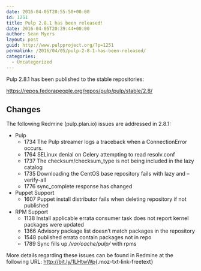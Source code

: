 ```yaml
---
date: 2016-04-05T20:55:50+00:00
id: 1251
title: Pulp 2.8.1 has been released!
date: 2016-04-05T20:39:44+00:00
author: Sean Myers
layout: post
guid: http://www.pulpproject.org/?p=1251
permalink: /2016/04/05/pulp-2-8-1-has-been-released/
categories:
  - Uncategorized
---
```

<!-- more -->
Pulp 2.8.1 has been published to the stable repositories:

<https://repos.fedorapeople.org/repos/pulp/pulp/stable/2.8/>

## Changes

The following Redmine (pulp.plan.io) issues are addressed in 2.8.1:

  * Pulp 
      * 1734 The Pulp streamer logs a traceback when a ConnectionError occurs.
      * 1764 SELinux denial on Celery attempting to read resolv.conf
      * 1737 The checksum/checksum_type is not being included in the lazy catalog
      * 1735 Downloading the CentOS base repository fails with lazy and &#8211;verify-all
      * 1776 sync_complete response has changed
  * Puppet Support 
      * 1607 Puppet install distributor fails when deleting repository if not published
  * RPM Support 
      * 1138 Install applicable errata consumer task does not report kernel packages were updated
      * 1366 Advisory package list doesn&#8217;t match packages in the repository
      * 1548 published errata contain packages not in repo
      * 1789 Sync fills up <i class="moz-txt-slash"><span class="moz-txt-tag">/</span>var/cache/pulp<span class="moz-txt-tag">/</span></i> with rpms

More details regarding these issues can be found in Redmine at the following URL: <http://bit.ly/1LHtwWp>{.moz-txt-link-freetext}